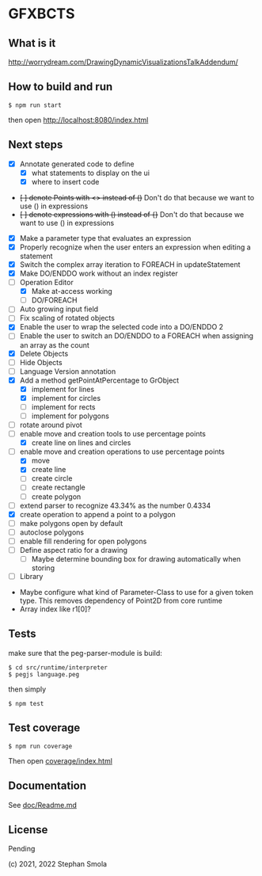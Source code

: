 GFXBCTS
=======

## What is it

http://worrydream.com/DrawingDynamicVisualizationsTalkAddendum/

## How to build and run

`$ npm run start`

then open [http://localhost:8080/index.html](http://localhost:8080/index.html)

## Next steps

* [x] Annotate generated code to define
  * [x] what statements to display on the ui
  * [x] where to insert code
* ~~[ ] denote Points with <> instead of ()~~ Don't do that because we want to use () in expressions
* ~~[ ] denote expressions with () instead of {}~~ Don't do that because we want to use () in expressions
* [x] Make a parameter type that evaluates an expression
* [x] Properly recognize when the user enters an expression when editing a statement
* [x] Switch the complex array iteration to FOREACH in updateStatement
* [x] Make DO/ENDDO work without an index register
* [ ] Operation Editor
  * [x] Make at-access working
  * [ ] DO/FOREACH
* [ ] Auto growing input field
* [ ] Fix scaling of rotated objects
* [x] Enable the user to wrap the selected code into a DO/ENDDO 2
* [ ] Enable the user to switch an DO/ENDDO to a FOREACH when assigning an array as the count
* [x] Delete Objects
* [ ] Hide Objects
* [ ] Language Version annotation
* [x] Add a method getPointAtPercentage to GrObject
  * [x] implement for lines
  * [x] implement for circles
  * [ ] implement for rects
  * [ ] implement for polygons
* [ ] rotate around pivot
* [ ] enable move and creation tools to use percentage points
  * [x] create line on lines and circles
* [ ] enable move and creation operations to use percentage points
  * [x] move
  * [x] create line
  * [ ] create circle
  * [ ] create rectangle
  * [ ] create polygon
* [ ] extend parser to recognize 43.34% as  the number 0.4334
* [x] create operation to append a point to a polygon
* [ ] make polygons open by default
* [ ] autoclose polygons
* [ ] enable fill rendering for open polygons
* [ ] Define aspect ratio for a drawing
  * [ ] Maybe determine bounding box for drawing automatically when storing
* [ ] Library
* Maybe configure what kind of Parameter-Class to use for a given token type. This removes dependency of Point2D from core runtime
* Array index like r1[0]?



## Tests

make sure that the peg-parser-module is build:

```
$ cd src/runtime/interpreter
$ pegjs language.peg
```


then simply

`$ npm test`

## Test coverage

`$ npm run coverage`

Then open [coverage/index.html](coverage/index.html)

## Documentation

See [doc/Readme.md](doc/Readme.md)


## License

Pending

(c) 2021, 2022 Stephan Smola